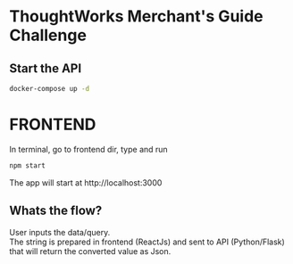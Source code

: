# ThoughtWorks Merchant's Guide Challenge


## Start the API


```bash
docker-compose up -d
```

# FRONTEND
In terminal, go to frontend dir, type and run 
```bash
npm start
```

The app will start at http://localhost:3000

## Whats the flow?
User inputs the data/query.  
The string is prepared in frontend (ReactJs) and sent to API (Python/Flask) that will return the converted value as Json.